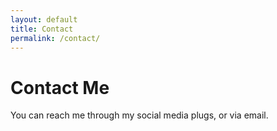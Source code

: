 ```yaml
---
layout: default
title: Contact
permalink: /contact/
---
```


# Contact Me

You can reach me through my social media plugs, or via email.


